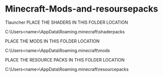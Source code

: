 # Minecraft-Mods-and-resoursepacks
Tlauncher
PLACE THE SHADERS IN THIS FOLDER LOCATION
                    
C:\Users\<name>\AppData\Roaming\.minecraft\shaderpacks



PLACE THE MODS IN THIS FOLDER LOCATION
                    
C:\Users\<name>\AppData\Roaming\.minecraft\mods



PLACE THE RESOURCE PACKS IN THIS FOLDER LOCATION
                   
C:\Users\<name>\AppData\Roaming\.minecraft\resourcepacks
